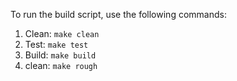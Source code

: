 To run the build script, use the following commands:
1. Clean: `make clean`
2. Test: `make test`
3. Build: `make build`
4. clean: `make rough`
